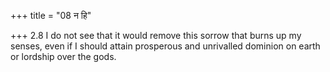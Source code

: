 +++
title = "08 न हि"

+++
2.8 I do not see that it would remove this sorrow that burns up my
senses, even if I should attain prosperous and unrivalled dominion on
earth or lordship over the gods.
